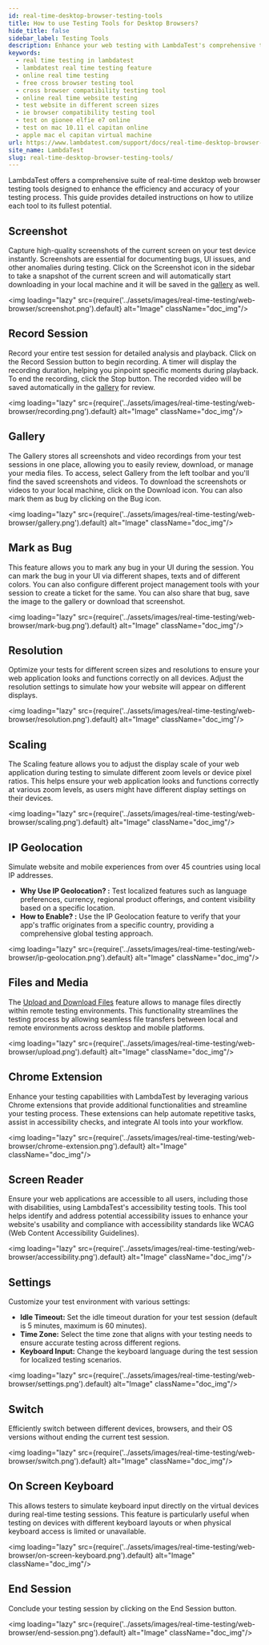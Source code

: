 ```yaml
---
id: real-time-desktop-browser-testing-tools
title: How to use Testing Tools for Desktop Browsers?
hide_title: false
sidebar_label: Testing Tools
description: Enhance your web testing with LambdaTest's comprehensive tool suite. Capture screenshots, record sessions, manage files, and more. Test across devices, browsers, and locations for optimal results.
keywords:
  - real time testing in lambdatest
  - lambdatest real time testing feature
  - online real time testing
  - free cross browser testing tool
  - cross browser compatibility testing tool
  - online real time website testing
  - test website in different screen sizes
  - ie browser compatibility testing tool
  - test on gionee elfie e7 online
  - test on mac 10.11 el capitan online
  - apple mac el capitan virtual machine
url: https://www.lambdatest.com/support/docs/real-time-desktop-browser-testing-tools/
site_name: LambdaTest
slug: real-time-desktop-browser-testing-tools/
---
```


<script type="application/ld+json"
  dangerouslySetInnerHTML={{ __html: JSON.stringify({
   "@context": "https://schema.org",
    "@type": "BreadcrumbList",
    "itemListElement": [{
      "@type": "ListItem",
      "position": 1,
      "name": "LambdaTest",
      "item": "https://www.lambdatest.com"
    },{
      "@type": "ListItem",
      "position": 2,
      "name": "Support",
      "item": "https://www.lambdatest.com/support/docs/"
    },{
      "@type": "ListItem",
      "position": 3,
      "name": "Real Time Desktop Browser Testing",
      "item": "https://www.lambdatest.com/support/docs/real-time-desktop-browser-testing-tools/"
    }]
  })
}}
></script>
LambdaTest offers a comprehensive suite of real-time desktop web browser testing tools designed to enhance the efficiency and accuracy of your testing process. This guide provides detailed instructions on how to utilize each tool to its fullest potential.

## Screenshot
Capture high-quality screenshots of the current screen on your test device instantly. Screenshots are essential for documenting bugs, UI issues, and other anomalies during testing. Click on the Screenshot icon in the sidebar to take a snapshot of the current screen and will automatically start downloading in your local machine and it will be saved in the [gallery](/support/docs/real-time-desktop-browser-testing-tools/#gallery) as well.

<img loading="lazy" src={require('../assets/images/real-time-testing/web-browser/screenshot.png').default} alt="Image" className="doc_img"/>

## Record Session
Record your entire test session for detailed analysis and playback. Click on the Record Session button to begin recording. A timer will display the recording duration, helping you pinpoint specific moments during playback. To end the recording, click the Stop button. The recorded video will be saved automatically in the [gallery](/support/docs/real-time-desktop-browser-testing-tools/#gallery) for review.

<img loading="lazy" src={require('../assets/images/real-time-testing/web-browser/recording.png').default} alt="Image" className="doc_img"/>

## Gallery
The Gallery stores all screenshots and video recordings from your test sessions in one place, allowing you to easily review, download, or manage your media files. To access, select Gallery from the left toolbar and you'll find the saved screenshots and videos. To download the screenshots or videos to your local machine, click on the Download icon. You can also mark them as bug by clicking on the Bug icon.

<img loading="lazy" src={require('../assets/images/real-time-testing/web-browser/gallery.png').default} alt="Image" className="doc_img"/>

## Mark as Bug
This feature allows you to mark any bug in your UI during the session. You can mark the bug in your UI via different shapes, texts and of different colors. You can also configure different project management tools with your session to create a ticket for the same. You can also share that bug, save the image to the gallery or download that screenshot.

<img loading="lazy" src={require('../assets/images/real-time-testing/web-browser/mark-bug.png').default} alt="Image" className="doc_img"/>

## Resolution
Optimize your tests for different screen sizes and resolutions to ensure your web application looks and functions correctly on all devices. Adjust the resolution settings to simulate how your website will appear on different displays.

<img loading="lazy" src={require('../assets/images/real-time-testing/web-browser/resolution.png').default} alt="Image" className="doc_img"/>

## Scaling
The Scaling feature allows you to adjust the display scale of your web application during testing to simulate different zoom levels or device pixel ratios. This helps ensure your web application looks and functions correctly at various zoom levels, as users might have different display settings on their devices.

<img loading="lazy" src={require('../assets/images/real-time-testing/web-browser/scaling.png').default} alt="Image" className="doc_img"/>

## IP Geolocation
Simulate website and mobile experiences from over 45 countries using local IP addresses.
- **Why Use IP Geolocation? :** Test localized features such as language preferences, currency, regional product offerings, and content visibility based on a specific location.
- **How to Enable? :** Use the IP Geolocation feature to verify that your app's traffic originates from a specific country, providing a comprehensive global testing approach.

<img loading="lazy" src={require('../assets/images/real-time-testing/web-browser/ip-geolocation.png').default} alt="Image" className="doc_img"/>

## Files and Media
The [Upload and Download Files](/support/docs/real-time-upload-and-download-files/) feature allows to manage files directly within remote testing environments. This functionality streamlines the testing process by allowing seamless file transfers between local and remote environments across desktop and mobile platforms.

<img loading="lazy" src={require('../assets/images/real-time-testing/web-browser/upload.png').default} alt="Image" className="doc_img"/>

## Chrome Extension
Enhance your testing capabilities with LambdaTest by leveraging various Chrome extensions that provide additional functionalities and streamline your testing process. These extensions can help automate repetitive tasks, assist in accessibility checks, and integrate AI tools into your workflow.

<img loading="lazy" src={require('../assets/images/real-time-testing/web-browser/chrome-extension.png').default} alt="Image" className="doc_img"/>

## Screen Reader
Ensure your web applications are accessible to all users, including those with disabilities, using LambdaTest's accessibility testing tools. This tool helps identify and address potential accessibility issues to enhance your website's usability and compliance with accessibility standards like WCAG (Web Content Accessibility Guidelines).

<img loading="lazy" src={require('../assets/images/real-time-testing/web-browser/accessibility.png').default} alt="Image" className="doc_img"/>

## Settings
Customize your test environment with various settings:

- **Idle Timeout:** Set the idle timeout duration for your test session (default is 5 minutes, maximum is 60 minutes).
- **Time Zone:** Select the time zone that aligns with your testing needs to ensure accurate testing across different regions.
- **Keyboard Input:** Change the keyboard language during the test session for localized testing scenarios.

<img loading="lazy" src={require('../assets/images/real-time-testing/web-browser/settings.png').default} alt="Image" className="doc_img"/>
 
## Switch
Efficiently switch between different devices, browsers, and their OS versions without ending the current test session.

<img loading="lazy" src={require('../assets/images/real-time-testing/web-browser/switch.png').default} alt="Image" className="doc_img"/>

## On Screen Keyboard
This allows testers to simulate keyboard input directly on the virtual devices during real-time testing sessions. This feature is particularly useful when testing on devices with different keyboard layouts or when physical keyboard access is limited or unavailable.

<img loading="lazy" src={require('../assets/images/real-time-testing/web-browser/on-screen-keyboard.png').default} alt="Image" className="doc_img"/>

## End Session
Conclude your testing session by clicking on the End Session button.

<img loading="lazy" src={require('../assets/images/real-time-testing/web-browser/end-session.png').default} alt="Image" className="doc_img"/>